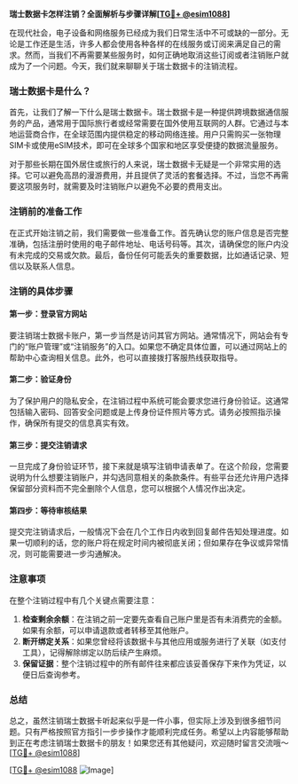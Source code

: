 **瑞士数据卡怎样注销？全面解析与步骤详解[[TG💪+ @esim1088](https://t.me/s/esim1088)]**

在现代社会，电子设备和网络服务已经成为我们日常生活中不可或缺的一部分。无论是工作还是生活，许多人都会使用各种各样的在线服务或订阅来满足自己的需求。然而，当我们不再需要某些服务时，如何正确地取消这些订阅或者注销账户就成为了一个问题。今天，我们就来聊聊关于瑞士数据卡的注销流程。

### 瑞士数据卡是什么？

首先，让我们了解一下什么是瑞士数据卡。瑞士数据卡是一种提供跨境数据通信服务的产品，通常用于国际旅行者或经常需要在国外使用互联网的人群。它通过与本地运营商合作，在全球范围内提供稳定的移动网络连接。用户只需购买一张物理SIM卡或使用eSIM技术，即可在全球多个国家和地区享受便捷的数据流量服务。

对于那些长期在国外居住或旅行的人来说，瑞士数据卡无疑是一个非常实用的选择。它可以避免高昂的漫游费用，并且提供了灵活的套餐选择。不过，当您不再需要这项服务时，就需要及时注销账户以避免不必要的费用支出。

### 注销前的准备工作

在正式开始注销之前，我们需要做一些准备工作。首先确认您的账户信息是否完整准确，包括注册时使用的电子邮件地址、电话号码等。其次，请确保您的账户内没有未完成的交易或欠款。最后，备份任何可能丢失的重要数据，比如通话记录、短信以及联系人信息。

### 注销的具体步骤

#### 第一步：登录官方网站

要注销瑞士数据卡账户，第一步当然是访问其官方网站。通常情况下，网站会有专门的“账户管理”或“注销服务”的入口。如果您不确定具体位置，可以通过网站上的帮助中心查询相关信息。此外，也可以直接拨打客服热线获取指导。

#### 第二步：验证身份

为了保护用户的隐私安全，在注销过程中系统可能会要求您进行身份验证。这通常包括输入密码、回答安全问题或是上传身份证件照片等方式。请务必按照指示操作，确保所有提交的信息真实有效。

#### 第三步：提交注销请求

一旦完成了身份验证环节，接下来就是填写注销申请表单了。在这个阶段，您需要说明为什么想要注销账户，并勾选同意相关的条款条件。有些平台还允许用户选择保留部分资料而不完全删除个人信息，您可以根据个人情况作出决定。

#### 第四步：等待审核结果

提交完注销请求后，一般情况下会在几个工作日内收到回复邮件告知处理进度。如果一切顺利的话，您的账户将在规定时间内被彻底关闭；但如果存在争议或异常情况，则可能需要进一步沟通解决。

### 注意事项

在整个注销过程中有几个关键点需要注意：

1. **检查剩余余额**：在注销之前一定要先查看自己账户里是否有未消费完的金额。如果有余额，可以申请退款或者转移至其他账户。
2. **断开绑定关系**：如果您曾经将该数据卡与其他应用或服务进行了关联（如支付工具），记得解除绑定以防后续产生麻烦。
3. **保留证据**：整个注销过程中的所有邮件往来都应该妥善保存下来作为凭证，以便日后查询参考。

### 总结

总之，虽然注销瑞士数据卡听起来似乎是一件小事，但实际上涉及到很多细节问题。只有严格按照官方指引一步步操作才能顺利完成任务。希望以上内容能够帮助到正在考虑注销瑞士数据卡的朋友！如果您还有其他疑问，欢迎随时留言交流哦～[[TG💪+ @esim1088](https://t.me/s/esim1088)]

[[TG💪+ @esim1088](https://t.me/s/esim1088) ![Image](https://i.postimg.cc/4NQfJmqS/Snipaste-2025-05-13-00-14-12.png)]